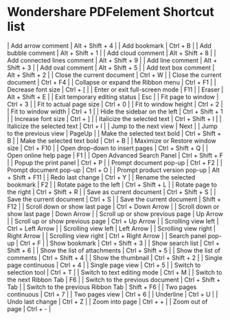 # Wondershare PDFelement Shortcut list

| Add arrow comment | Alt + Shift + 4 |
| Add bookmark | Ctrl + B |
| Add bubble comment | Alt + Shift + 1 |
| Add cloud comment | Alt + Shift + 8 |
| Add connected lines comment | Alt + Shift + 9 |
| Add line comment | Alt + Shift + 3 |
| Add oval comment | Alt + Shift + 5 |
| Add text box comment | Alt + Shift + 2 |
| Close the current document | Ctrl + W |
| Close the current document | Ctrl + F4 |
| Collapse or expand the Ribbon menu | Ctrl + F1 |
| Decrease font size | Ctrl + [ |
| Enter or exit full-screen mode | F11 |
| Eraser | Alt + Shift + E |
| Exit temporary editing status | Esc |
| Fit page to window | Ctrl + 3 |
| Fit to actual page size | Ctrl + 0 |
| Fit to window height | Ctrl + 2 |
| Fit to window width | Ctrl + 1 |
| Hide the sidebar on the left | Ctrl + Shift + 1 |
| Increase font size | Ctrl + ] |
| Italicize the selected text | Ctrl + Shift + I |
| Italicize the selected text | Ctrl + I |
| Jump to the next view | Next |
| Jump to the previous view | PageUp |
| Make the selected text bold | Ctrl + Shift + B |
| Make the selected text bold | Ctrl + B |
| Maximize or Restore window size | Ctrl + F10 |
| Open drop-down to insert pages | Ctrl + Shift + Q |
| Open online help page | F1 |
| Open Advanced Search Panel | Ctrl + Shift + F |
| Popup the print panel | Ctrl + P |
| Prompt document pop-up | Ctrl + F2 |
| Prompt document pop-up | Ctrl + O |
| Prompt product version pop-up | Alt + Shift + F11 |
| Redo last change | Ctrl + Y |
| Rename the selected bookmark | F2 |
| Rotate page to the left | Ctrl + Shift + L |
| Rotate page to the right | Ctrl + Shift + R |
| Save as current document | Ctrl + Shift + S |
| Save the current document | Ctrl + S |
| Save the current document | Shift + F12 |
| Scroll down or show last page | Ctrl + Down Arrow |
| Scroll down or show last page | Down Arrow |
| Scroll up or show previous page | Up Arrow |
| Scroll up or show previous page | Ctrl + Up Arrow |
| Scrolling view left | Ctrl + Left Arrow |
| Scrolling view left | Left Arrow |
| Scrolling view right | Right Arrow |
| Scrolling view right | Ctrl + Right Arrow |
| Search panel pop-up | Ctrl + F |
| Show bookmark | Ctrl + Shift + 3 |
| Show search list | Ctrl + Shift + 6 |
| Show the list of attachments | Ctrl + Shift + 5 |
| Show the list of comments | Ctrl + Shift + 4 |
| Show the thumbnail | Ctrl + Shift + 2 |
| Single page continuous | Ctrl + 4 |
| Single page view | Ctrl + 5 |
| Switch to selection tool | Ctrl + T |
| Switch to text editing mode | Ctrl + M |
| Switch to the next Ribbon Tab | F6 |
| Switch to the previous document | Ctrl + Shift + Tab |
| Switch to the previous Ribbon Tab | Shift + F6 |
| Two pages continuous | Ctrl + 7 |
| Two pages view | Ctrl + 6 |
| Underline | Ctrl + U |
| Undo last change | Ctrl + Z |
| Zoom into page | Ctrl + + |
| Zoom out of page | Ctrl + - |
